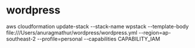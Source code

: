 # wordpress
aws cloudformation update-stack --stack-name wpstack --template-body file:///Users/anuragmathur/wordpress/wordpress.yml --region=ap-southeast-2 --profile=personal --capabilities CAPABILITY_IAM
